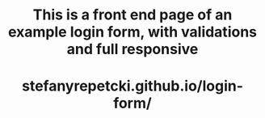 <h1 align="center">This is a front end page of an example login form, with validations and full responsive</h1>
<h1 align="center">stefanyrepetcki.github.io/login-form/</h1>
